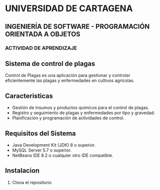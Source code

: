 # UNIVERSIDAD DE CARTAGENA
## INGENIERÍA DE SOFTWARE - PROGRAMACIÓN ORIENTADA A OBJETOS
### ACTIVIDAD DE APRENDIZAJE

## Sistema de control de plagas

Control de Plagas es una aplicación para gestionar y controlar eficientemente las plagas y enfermedades en cultivos agrícolas.

## Caracteristicas
- Gestión de insumos y productos químicos para el control de plagas.
- Registro y seguimiento de plagas y enfermedades por tipo y gravedad.
- Planificación y programación de actividades de control.

## Requisitos del Sistema

- Java Development Kit (JDK) 8 o superior.
- MySQL Server 5.7 o superior.
- NetBeans IDE 8.2 o cualquier otro IDE compatible.

## Instalacion

1. Clona el repositorio
